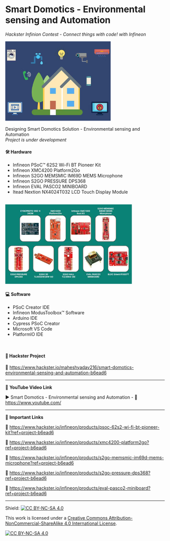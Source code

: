 # Smart Domotics - Environmental sensing and Automation
*Hackster Infinion Contest - Connect things with code! with Infineon*  
  
<img src="/Images/connthings.JPG" height="250" >
  

Designing Smart Domotics Solution - Environmental sensing and Automation  
*Project is under development*  

#### 🛠 Hardware  
- Infineon PSoC™ 62S2 Wi-Fi BT Pioneer Kit  
- Infineon XMC4200 Platform2Go  
- Infineon S2GO MEMSMIC IM69D MEMS Microphone  
- Infineon S2GO PRESSURE DPS368  
- Infineon EVAL PASCO2 MINIBOARD  
- Itead Nextion NX4024T032 LCD Touch Display Module  

</br>

<img src="/Images/kiit.JPG" height="250" >  

#### 💻 Software  
- PSoC Creator IDE  
- Infineon ModusToolbox™ Software  
- Arduino IDE  
- Cypress PSoC Creator  
- Microsoft VS Code  
- PlatformIO IDE  
  
</br>

#### 📜 Hackster Project  
🔗 https://www.hackster.io/maheshyadav216/smart-domotics-environmental-sensing-and-automation-b6ead6  

------------------------------------------------------------------------------------------------------

📕 **YouTube Video Link**  

▶️ Smart Domotics - Environmental sensing and Automation - 🔗 https://www.youtube.com/ 

-------------------------------------------------------------------------------------------------------
📒 **Important Links**  
 
🔗 https://www.hackster.io/infineon/products/psoc-62s2-wi-fi-bt-pioneer-kit?ref=project-b6ead6  

🔗 https://www.hackster.io/infineon/products/xmc4200-platform2go?ref=project-b6ead6  

🔗 https://www.hackster.io/infineon/products/s2go-memsmic-im69d-mems-microphone?ref=project-b6ead6    

🔗 https://www.hackster.io/infineon/products/s2go-pressure-dps368?ref=project-b6ead6  

🔗 https://www.hackster.io/infineon/products/eval-pasco2-miniboard?ref=project-b6ead6  

------------------------------------------------------------------------------------------  

Shield: [![CC BY-NC-SA 4.0][cc-by-nc-sa-shield]][cc-by-nc-sa]

This work is licensed under a
[Creative Commons Attribution-NonCommercial-ShareAlike 4.0 International License][cc-by-nc-sa].

[![CC BY-NC-SA 4.0][cc-by-nc-sa-image]][cc-by-nc-sa]

[cc-by-nc-sa]: http://creativecommons.org/licenses/by-nc-sa/4.0/
[cc-by-nc-sa-image]: https://licensebuttons.net/l/by-nc-sa/4.0/88x31.png
[cc-by-nc-sa-shield]: https://img.shields.io/badge/License-CC%20BY--NC--SA%204.0-lightgrey.svg

